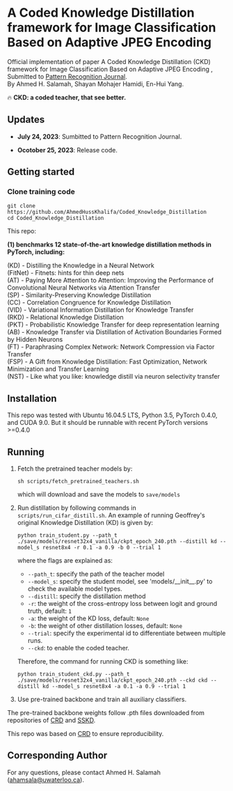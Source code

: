 # A Coded Knowledge Distillation framework for Image Classification Based on Adaptive JPEG Encoding


Official implementation of paper A Coded Knowledge Distillation (CKD) framework for Image Classification Based on Adaptive JPEG Encoding , Submitted to [Pattern Recognition Journal](https://www.sciencedirect.com/journal/pattern-recognition).  
By Ahmed H. Salamah, Shayan Mohajer Hamidi, En-Hui Yang.



:fire: **CKD: a coded teacher, that see better.**

## Updates  

* **July 24, 2023**: Sumbitted to Pattern Recognition Journal.

* **Ocotober 25, 2023**: Release code.

## Getting started  
### Clone training code  
```shell
git clone https://github.com/AhmedHussKhalifa/Coded_Knowledge_Distillation 
cd Coded_Knowledge_Distillation 
```

This repo:


**(1) benchmarks 12 state-of-the-art knowledge distillation methods in PyTorch, including:**

(KD) - Distilling the Knowledge in a Neural Network  
(FitNet) - Fitnets: hints for thin deep nets  
(AT) - Paying More Attention to Attention: Improving the Performance of Convolutional Neural Networks
    via Attention Transfer  
(SP) - Similarity-Preserving Knowledge Distillation  
(CC) - Correlation Congruence for Knowledge Distillation  
(VID) - Variational Information Distillation for Knowledge Transfer  
(RKD) - Relational Knowledge Distillation  
(PKT) - Probabilistic Knowledge Transfer for deep representation learning  
(AB) - Knowledge Transfer via Distillation of Activation Boundaries Formed by Hidden Neurons  
(FT) - Paraphrasing Complex Network: Network Compression via Factor Transfer  
(FSP) - A Gift from Knowledge Distillation:
    Fast Optimization, Network Minimization and Transfer Learning  
(NST) - Like what you like: knowledge distill via neuron selectivity transfer 

## Installation

This repo was tested with Ubuntu 16.04.5 LTS, Python 3.5, PyTorch 0.4.0, and CUDA 9.0. But it should be runnable with recent PyTorch versions >=0.4.0

## Running

1. Fetch the pretrained teacher models by:

    ```
    sh scripts/fetch_pretrained_teachers.sh
    ```
   which will download and save the models to `save/models`
   
2. Run distillation by following commands in `scripts/run_cifar_distill.sh`. An example of running Geoffrey's original Knowledge Distillation (KD) is given by:

    ```
    python train_student.py --path_t ./save/models/resnet32x4_vanilla/ckpt_epoch_240.pth --distill kd --model_s resnet8x4 -r 0.1 -a 0.9 -b 0 --trial 1
    ```
    where the flags are explained as:
    - `--path_t`: specify the path of the teacher model
    - `--model_s`: specify the student model, see 'models/\_\_init\_\_.py' to check the available model types.
    - `--distill`: specify the distillation method
    - `-r`: the weight of the cross-entropy loss between logit and ground truth, default: `1`
    - `-a`: the weight of the KD loss, default: `None`
    - `-b`: the weight of other distillation losses, default: `None`
    - `--trial`: specify the experimental id to differentiate between multiple runs.
    - `--ckd`: to enable the coded teacher.
    
    Therefore, the command for running CKD is something like:
    ```
    python train_student_ckd.py --path_t ./save/models/resnet32x4_vanilla/ckpt_epoch_240.pth --ckd ckd --distill kd --model_s resnet8x4 -a 0.1 -a 0.9 --trial 1
    ```

4. Use pre-trained backbone and train all auxiliary classifiers. 

The pre-trained backbone weights follow .pth files downloaded from repositories of [CRD](https://github.com/HobbitLong/RepDistiller) and [SSKD](https://github.com/xuguodong03/SSKD).

This repo was based on [CRD](https://github.com/HobbitLong/RepDistiller) to ensure reproducibility. 

## Corresponding Author

For any questions, please contact Ahmed H. Salamah (ahamsala@uwaterloo.ca).
